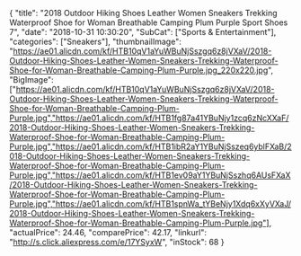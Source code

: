 {
	"title": "2018 Outdoor Hiking Shoes Leather Women Sneakers Trekking Waterproof Shoe for Woman Breathable Camping Plum Purple Sport Shoes 7",
	"date": "2018-10-31 10:30:20",
	"SubCat": ["Sports & Entertainment"],
	"categories": ["Sneakers"],
	"thumbnailImage": "https://ae01.alicdn.com/kf/HTB10qV1aYuWBuNjSszgq6z8jVXaV/2018-Outdoor-Hiking-Shoes-Leather-Women-Sneakers-Trekking-Waterproof-Shoe-for-Woman-Breathable-Camping-Plum-Purple.jpg_220x220.jpg",
	"BigImage": ["https://ae01.alicdn.com/kf/HTB10qV1aYuWBuNjSszgq6z8jVXaV/2018-Outdoor-Hiking-Shoes-Leather-Women-Sneakers-Trekking-Waterproof-Shoe-for-Woman-Breathable-Camping-Plum-Purple.jpg","https://ae01.alicdn.com/kf/HTB1fg87a41YBuNjy1zcq6zNcXXaF/2018-Outdoor-Hiking-Shoes-Leather-Women-Sneakers-Trekking-Waterproof-Shoe-for-Woman-Breathable-Camping-Plum-Purple.jpg","https://ae01.alicdn.com/kf/HTB1ibR2aY1YBuNjSszeq6yblFXaB/2018-Outdoor-Hiking-Shoes-Leather-Women-Sneakers-Trekking-Waterproof-Shoe-for-Woman-Breathable-Camping-Plum-Purple.jpg","https://ae01.alicdn.com/kf/HTB1ev09aY1YBuNjSszhq6AUsFXaX/2018-Outdoor-Hiking-Shoes-Leather-Women-Sneakers-Trekking-Waterproof-Shoe-for-Woman-Breathable-Camping-Plum-Purple.jpg","https://ae01.alicdn.com/kf/HTB1spnWa_tYBeNjy1Xdq6xXyVXaJ/2018-Outdoor-Hiking-Shoes-Leather-Women-Sneakers-Trekking-Waterproof-Shoe-for-Woman-Breathable-Camping-Plum-Purple.jpg"],
	"actualPrice": 24.46,
	"comparePrice": 42.17,
	"linkurl": "http://s.click.aliexpress.com/e/17YSyxW",
	"inStock": 68
}
